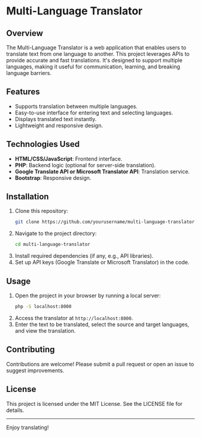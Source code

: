 # Multi-Language Translator

## Overview
The Multi-Language Translator is a web application that enables users to translate text from one language to another. This project leverages APIs to provide accurate and fast translations. It's designed to support multiple languages, making it useful for communication, learning, and breaking language barriers.

## Features
- Supports translation between multiple languages.
- Easy-to-use interface for entering text and selecting languages.
- Displays translated text instantly.
- Lightweight and responsive design.

## Technologies Used
- **HTML/CSS/JavaScript**: Frontend interface.
- **PHP**: Backend logic (optional for server-side translation).
- **Google Translate API or Microsoft Translator API**: Translation service.
- **Bootstrap**: Responsive design.

## Installation
1. Clone this repository:
   ```bash
   git clone https://github.com/yourusername/multi-language-translator.git
   ```
2. Navigate to the project directory:
   ```bash
   cd multi-language-translator
   ```
3. Install required dependencies (if any, e.g., API libraries).
4. Set up API keys (Google Translate or Microsoft Translator) in the code.

## Usage
1. Open the project in your browser by running a local server:
   ```bash
   php -S localhost:8000
   ```
2. Access the translator at `http://localhost:8000`.
3. Enter the text to be translated, select the source and target languages, and view the translation.

## Contributing
Contributions are welcome! Please submit a pull request or open an issue to suggest improvements.

## License
This project is licensed under the MIT License. See the LICENSE file for details.

---

Enjoy translating!

